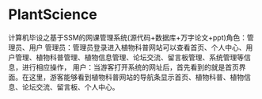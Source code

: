 # PlantScience
计算机毕设之基于SSM的网课管理系统(源代码+数据库+万字论文+ppt)角色：管理员、用户  管理员：管理员登录进入植物科普网站可以查看首页、个人中心、用户管理、植物科普管理、植物信息管理、论坛交流、留言板管理、系统管理等信息，进行相应操作，  用户：当游客打开系统的网址后，首先看到的就是首页界面。在这里，游客能够看到植物科普网站的导航条显示首页、植物科普、植物信息、论坛交流、留言板、个人中心。
